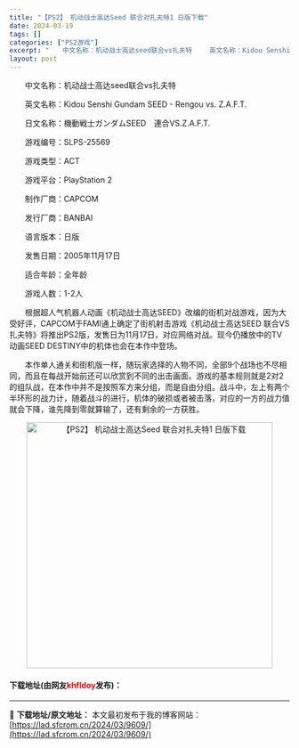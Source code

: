 ```yaml
---
title: "【PS2】 机动战士高达Seed 联合对扎夫特1 日版下载"
date: 2024-03-19
tags: []
categories: ["PS2游戏"]
excerpt: "　　中文名称：机动战士高达seed联合vs扎夫特 　　英文名称：Kidou Senshi Gundam SEED - Rengou vs. Z.A.F.T. 　　日文名称：機動戦士ガンダムSEED　連合VS.Z.A.F.T. 　　游戏编号：SLPS-25569 　　游戏类型：ACT 　　游戏平台：P&hellip;"
layout: post
---
```


 <p>　　中文名称：机动战士高达seed联合vs扎夫特</p> <p>　　英文名称：Kidou Senshi Gundam SEED - Rengou vs. Z.A.F.T.</p> <p>　　日文名称：機動戦士ガンダムSEED　連合VS.Z.A.F.T.</p> <p>　　游戏编号：SLPS-25569</p> <p>　　游戏类型：ACT</p> <p>　　游戏平台：PlayStation 2</p> <p>　　制作厂商：CAPCOM</p> <p>　　发行厂商：BANBAI</p> <p>　　语言版本：日版</p> <p>　　发售日期：2005年11月17日</p> <p>　　适合年龄：全年龄</p> <p>　　游戏人数：1-2人</p> <p>　　根据超人气机器人动画《机动战士高达SEED》改编的街机对战游戏，因为大受好评，CAPCOM于FAMI通上确定了街机射击游戏《机动战士高达SEED 联合VS扎夫特》将推出PS2版，发售日为11月17日，对应网络对战。现今仍播放中的TV动画SEED DESTINY中的机体也会在本作中登场。</p> <p>　　本作单人通关和街机版一样，随玩家选择的人物不同，全部9个战场也不尽相同，而且在每战开始前还可以欣赏到不同的出击画面。游戏的基本规则就是2对2的组队战，在本作中并不是按照军方来分组，而是自由分组。战斗中，左上有两个半环形的战力计，随着战斗的进行，机体的破损或者被击落，对应的一方的战力值就会下降，谁先降到零就算输了，还有剩余的一方获胜。</p> <p align="center"><img align="" border="0" src="https://lad.sfcrom.cn/wp-content/uploads/2024/03/20240319_65f998921d0bc.jpg" width="442" alt="【PS2】 机动战士高达Seed 联合对扎夫特1 日版下载" /></p> <p><h4>下载地址(由网友<font color="red">khfldoy</font>发布)：</h4></p> 

---
📖 **下载地址/原文地址：** 本文最初发布于我的博客网站：[https://lad.sfcrom.cn/2024/03/9609/](https://lad.sfcrom.cn/2024/03/9609/)
